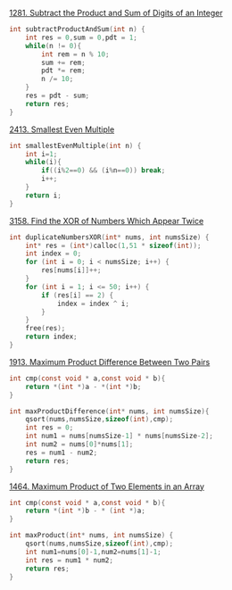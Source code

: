 [1281. Subtract the Product and Sum of Digits of an Integer](https://leetcode.com/problems/subtract-the-product-and-sum-of-digits-of-an-integer/)

```c
int subtractProductAndSum(int n) {
    int res = 0,sum = 0,pdt = 1;
    while(n != 0){
        int rem = n % 10;
        sum += rem;
        pdt *= rem;
        n /= 10;
    }
    res = pdt - sum;
    return res;
}
```


[2413. Smallest Even Multiple](https://leetcode.com/problems/smallest-even-multiple/)

```c
int smallestEvenMultiple(int n) {
    int i=1;
    while(i){
        if((i%2==0) && (i%n==0)) break;
        i++;
    }
    return i;
}
```

[3158. Find the XOR of Numbers Which Appear Twice](https://leetcode.com/problems/find-the-xor-of-numbers-which-appear-twice/)

```c
int duplicateNumbersXOR(int* nums, int numsSize) {
    int* res = (int*)calloc(1,51 * sizeof(int));
    int index = 0;
    for (int i = 0; i < numsSize; i++) {
        res[nums[i]]++;
    }
    for (int i = 1; i <= 50; i++) {
        if (res[i] == 2) {
            index = index ^ i;
        }
    }
    free(res);
    return index;
}
```

[1913. Maximum Product Difference Between Two Pairs](https://leetcode.com/problems/maximum-product-difference-between-two-pairs/)

```c
int cmp(const void * a,const void * b){
    return *(int *)a - *(int *)b;
}

int maxProductDifference(int* nums, int numsSize){
    qsort(nums,numsSize,sizeof(int),cmp);
    int res = 0;
    int num1 = nums[numsSize-1] * nums[numsSize-2];
    int num2 = nums[0]*nums[1];
    res = num1 - num2;
    return res;
}
```

[1464. Maximum Product of Two Elements in an Array](https://leetcode.com/problems/maximum-product-of-two-elements-in-an-array/)

```c
int cmp(const void * a,const void * b){
    return *(int *)b - * (int *)a;
}

int maxProduct(int* nums, int numsSize) {
    qsort(nums,numsSize,sizeof(int),cmp);
    int num1=nums[0]-1,num2=nums[1]-1;
    int res = num1 * num2;
    return res;
}
```